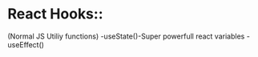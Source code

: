 # React Hooks::

(Normal JS Utiliy functions)
-useState()-Super powerfull react variables
-useEffect()
